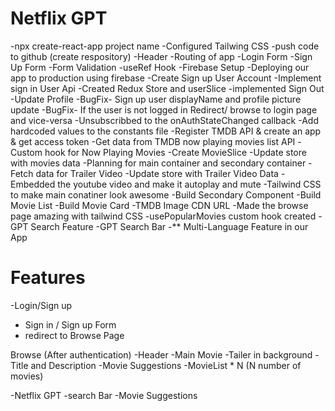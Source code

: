 # Netflix GPT

-npx create-react-app project name
-Configured Tailwing CSS
-push code to github (create respository)
-Header
-Routing of app
-Login Form
-Sign Up Form
-Form Validation
-useRef Hook
-Firebase Setup
-Deploying our app to production using firebase
-Create Sign up User Account
-Implement sign in User  Api
-Created Redux Store and userSlice
-implemented Sign Out
-Update Profile
-BugFix- Sign up user displayName and profile picture update
-BugFix- If the user is not logged in Redirect/ browse to login page and vice-versa
-Unsubscribbed to the onAuthStateChanged callback
-Add hardcoded values to the constants file
-Register TMDB API & create an app & get access token
-Get data from TMDB now playing movies list API
-Custom hook for Now Playing Movies
-Create MovieSlice
-Update store with movies data
-Planning for main container and secondary container
-Fetch data for Trailer Video
-Update store with Trailer Video Data
-Embedded the youtube video and make it autoplay and mute
-Tailwind CSS to make main conatiner look awesome
-Build Secondary Component
-Build Movie List
-Build Movie Card
-TMDB Image CDN URL
-Made the browse page amazing with tailwind CSS
-usePopularMovies custom hook created
-GPT Search Feature
-GPT Search Bar
-** Multi-Language Feature in our App


# Features
-Login/Sign up
   - Sign in / Sign up Form
   - redirect to Browse Page

Browse (After authentication)
     -Header
     -Main Movie
        -Tailer in background
        -Title and Description
        -Movie Suggestions
             -MovieList * N (N number of movies)

-Netflix GPT
    -search Bar
    -Movie Suggestions

